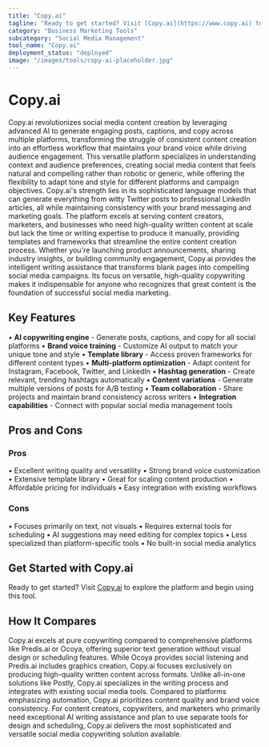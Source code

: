 ```yaml
---
title: "Copy.ai"
tagline: "Ready to get started? Visit [Copy.ai](https://www.copy.ai) to explore the platform and begin using this tool...."
category: "Business Marketing Tools"
subcategory: "Social Media Management"
tool_name: "Copy.ai"
deployment_status: "deployed"
image: "/images/tools/copy-ai-placeholder.jpg"
---
```


# Copy.ai

Copy.ai revolutionizes social media content creation by leveraging advanced AI to generate engaging posts, captions, and copy across multiple platforms, transforming the struggle of consistent content creation into an effortless workflow that maintains your brand voice while driving audience engagement. This versatile platform specializes in understanding context and audience preferences, creating social media content that feels natural and compelling rather than robotic or generic, while offering the flexibility to adapt tone and style for different platforms and campaign objectives. Copy.ai's strength lies in its sophisticated language models that can generate everything from witty Twitter posts to professional LinkedIn articles, all while maintaining consistency with your brand messaging and marketing goals. The platform excels at serving content creators, marketers, and businesses who need high-quality written content at scale but lack the time or writing expertise to produce it manually, providing templates and frameworks that streamline the entire content creation process. Whether you're launching product announcements, sharing industry insights, or building community engagement, Copy.ai provides the intelligent writing assistance that transforms blank pages into compelling social media campaigns. Its focus on versatile, high-quality copywriting makes it indispensable for anyone who recognizes that great content is the foundation of successful social media marketing.

## Key Features

• **AI copywriting engine** - Generate posts, captions, and copy for all social platforms
• **Brand voice training** - Customize AI output to match your unique tone and style
• **Template library** - Access proven frameworks for different content types
• **Multi-platform optimization** - Adapt content for Instagram, Facebook, Twitter, and LinkedIn
• **Hashtag generation** - Create relevant, trending hashtags automatically
• **Content variations** - Generate multiple versions of posts for A/B testing
• **Team collaboration** - Share projects and maintain brand consistency across writers
• **Integration capabilities** - Connect with popular social media management tools

## Pros and Cons

### Pros
• Excellent writing quality and versatility
• Strong brand voice customization
• Extensive template library
• Great for scaling content production
• Affordable pricing for individuals
• Easy integration with existing workflows

### Cons
• Focuses primarily on text, not visuals
• Requires external tools for scheduling
• AI suggestions may need editing for complex topics
• Less specialized than platform-specific tools
• No built-in social media analytics

## Get Started with Copy.ai

Ready to get started? Visit [Copy.ai](https://www.copy.ai) to explore the platform and begin using this tool.

## How It Compares

Copy.ai excels at pure copywriting compared to comprehensive platforms like Predis.ai or Ocoya, offering superior text generation without visual design or scheduling features. While Ocoya provides social listening and Predis.ai includes graphics creation, Copy.ai focuses exclusively on producing high-quality written content across formats. Unlike all-in-one solutions like Postly, Copy.ai specializes in the writing process and integrates with existing social media tools. Compared to platforms emphasizing automation, Copy.ai prioritizes content quality and brand voice consistency. For content creators, copywriters, and marketers who primarily need exceptional AI writing assistance and plan to use separate tools for design and scheduling, Copy.ai delivers the most sophisticated and versatile social media copywriting solution available.